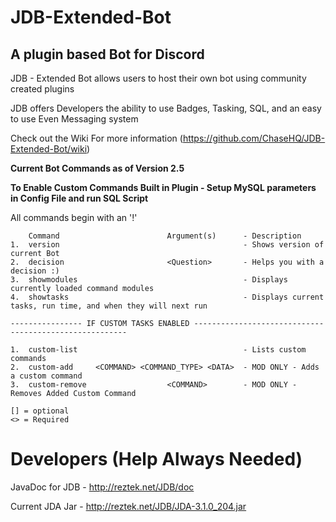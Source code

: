 # JDB-Extended-Bot

## A plugin based Bot for Discord
JDB - Extended Bot allows users to host their own bot using community created plugins

JDB offers Developers the ability to use Badges, Tasking, SQL, and an easy to use Even Messaging system

Check out the Wiki For more information (https://github.com/ChaseHQ/JDB-Extended-Bot/wiki)

**Current Bot Commands as of Version 2.5** 

**To Enable Custom Commands Built in Plugin - Setup MySQL parameters in Config File and run SQL Script**

All commands begin with an '!'

        Command                        Argument(s)      - Description
    1.  version                                         - Shows version of current Bot
    2.  decision                       <Question>       - Helps you with a decision :)
    3.  showmodules                                     - Displays currently loaded command modules
    4.  showtasks                                       - Displays current tasks, run time, and when they will next run
    
    ---------------- IF CUSTOM TASKS ENABLED -------------------------------------------------------
     
    1.  custom-list                                     - Lists custom commands
    2.  custom-add     <COMMAND> <COMMAND_TYPE> <DATA>  - MOD ONLY - Adds a custom command
    3.  custom-remove                  <COMMAND>        - MOD ONLY - Removes Added Custom Command

    [] = optional
    <> = Required

# Developers (Help Always Needed)

JavaDoc for JDB - http://reztek.net/JDB/doc

Current JDA Jar - http://reztek.net/JDB/JDA-3.1.0_204.jar 
